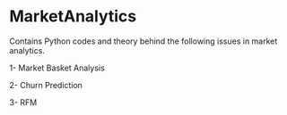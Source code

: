 # MarketAnalytics

Contains Python codes and theory behind the following issues in market analytics. 

1- Market Basket Analysis

2- Churn Prediction

3- RFM 

